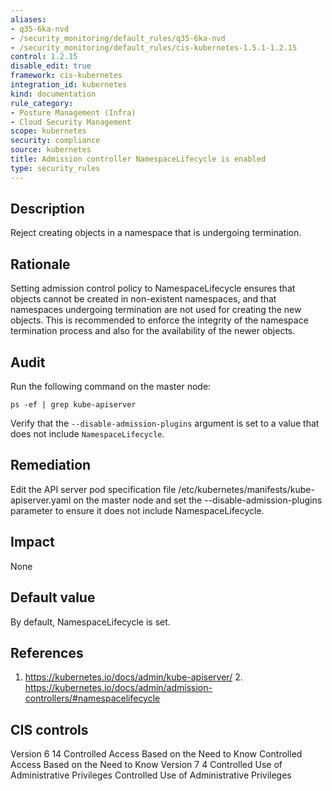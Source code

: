 ```yaml
---
aliases:
- q35-6ka-nvd
- /security_monitoring/default_rules/q35-6ka-nvd
- /security_monitoring/default_rules/cis-kubernetes-1.5.1-1.2.15
control: 1.2.15
disable_edit: true
framework: cis-kubernetes
integration_id: kubernetes
kind: documentation
rule_category:
- Posture Management (Infra)
- Cloud Security Management
scope: kubernetes
security: compliance
source: kubernetes
title: Admission controller NamespaceLifecycle is enabled
type: security_rules
---
```


## Description

Reject creating objects in a namespace that is undergoing termination.

## Rationale

Setting admission control policy to NamespaceLifecycle ensures that objects cannot be created in non-existent namespaces, and that namespaces undergoing termination are not used for creating the new objects. This is recommended to enforce the integrity of the namespace termination process and also for the availability of the newer objects.

## Audit

Run the following command on the master node: 
```
ps -ef | grep kube-apiserver
```
Verify that the `--disable-admission-plugins` argument is set to a value that does not include `NamespaceLifecycle`.

## Remediation

Edit the API server pod specification file /etc/kubernetes/manifests/kube-apiserver.yaml on the master node and set the --disable-admission-plugins parameter to ensure it does not include NamespaceLifecycle.

## Impact

None

## Default value

By default, NamespaceLifecycle is set.

## References

1. https://kubernetes.io/docs/admin/kube-apiserver/ 2. https://kubernetes.io/docs/admin/admission-controllers/#namespacelifecycle

## CIS controls

Version 6 14 Controlled Access Based on the Need to Know Controlled Access Based on the Need to Know Version 7 4 Controlled Use of Administrative Privileges Controlled Use of Administrative Privileges
